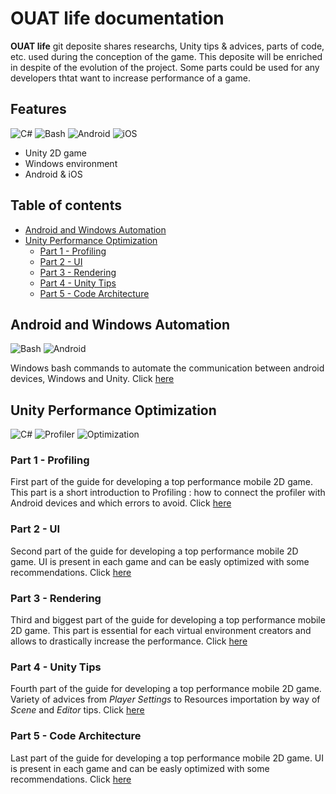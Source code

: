 # OUAT life documentation

**OUAT life** git deposite shares researchs, Unity tips & advices, parts of code, etc. used during the conception of the game. This deposite will be enriched in despite of the evolution of the project. Some parts could be used for any developers thtat want to increase performance of a game.

## Features

![C#](https://img.shields.io/badge/Unity-Csharp-purple.svg) ![Bash](https://img.shields.io/badge/Windows-Bash-black.svg) ![Android](https://img.shields.io/badge/Mobile-Android-brightgreen.svg) ![iOS](https://img.shields.io/badge/Mobile-iOS-red.svg)

* Unity 2D game
* Windows environment
* Android & iOS

## Table of contents
* [Android and Windows Automation](#android-and-windows-automation)
* [Unity Performance Optimization](#unity-performance-optimization)
  * [Part 1 - Profiling](#part-1---profiling)
  * [Part 2 - UI](#part-2---ui)
  * [Part 3 - Rendering](#part-3---rendering)
  * [Part 4 - Unity Tips](#part-4---unity-tips)
  * [Part 5 - Code Architecture](#part-5---code-architecture)

## Android and Windows Automation

![Bash](https://img.shields.io/badge/Windows-Bash-black.svg) ![Android](https://img.shields.io/badge/Mobile-Android-brightgreen.svg)

Windows bash commands to automate the communication between android devices, Windows and Unity. Click [here](Documents/Android-and-Windows-Automation.md)

## Unity Performance Optimization

![C#](https://img.shields.io/badge/Unity-Csharp-purple.svg) 
![Profiler](https://img.shields.io/badge/Unity-Profiler-orange.svg)
![Optimization](https://img.shields.io/badge/Unity-Optimization-blue.svg)

### Part 1 - Profiling

First part of the guide for developing a top performance mobile 2D game. This part is a short introduction to Profiling : how to connect the profiler with Android devices and which errors to avoid. Click [here](Documents/Unity-Performance-Optimization-Part1.md)

### Part 2 - UI

Second part of the guide for developing a top performance mobile 2D game. UI is present in each game and can be easly optimized with some recommendations. Click [here](Documents/Unity-Performance-Optimization-Part2.md)

### Part 3 - Rendering

Third and biggest part of the guide for developing a top performance mobile 2D game. This part is essential for each virtual environment creators and allows to drastically increase the performance. Click [here](Documents/Unity-Performance-Optimization-Part3.md)

### Part 4 - Unity Tips

Fourth part of the guide for developing a top performance mobile 2D game. Variety of advices from *Player Settings* to Resources importation by way of *Scene* and *Editor* tips. Click [here](Documents/Unity-Performance-Optimization-Part4.md)

### Part 5 - Code Architecture

Last part of the guide for developing a top performance mobile 2D game. UI is present in each game and can be easly optimized with some recommendations. Click [here](Documents/Unity-Performance-Optimization-Part5.md)


